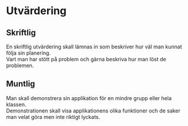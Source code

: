 # Utvärdering

## Skriftlig

En skriftlig utvärdering skall lämnas in som beskriver hur väl man kunnat följa sin planering.<br>
Vart man har stött på problem och gärna beskriva hur man löst de problemen. <br>


## Muntlig

Man skall demonstrera sin applikation för en mindre grupp eller hela klassen.<br>
Demonstrationen skall visa applikationens olika funktioner och de saker man velat göra men inte riktigt lyckats. <br>